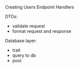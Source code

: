 Creating Users Endpoint Handlers

DTOs:

- validate request
- format request and response

Database layer:

- trait
- query to db
- pool
